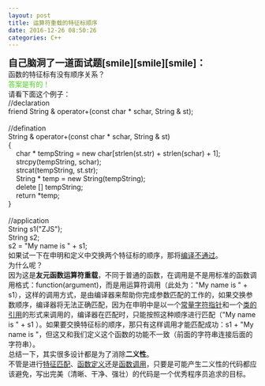```yaml
---
layout: post
title: 运算符重载的特征标顺序
date: 2016-12-26 08:50:26
categories: C++
---
```



<span></span>
<div><span><strong><span style="font-size:19px;">自己脑洞了一道面试题[smile][smile][smile]：</span></strong></span></div>
<div><span>函数的特征标有没有顺序关系？</span></div>
<div><span style="color:#4dce1d;">答案是有的！</span></div>
<div>请看下面这个例子：</div>
<div>
<div>//declaration</div>
<div>friend String &amp; operator+(const char * schar, String &amp; st);</div>
<div><br /></div>
<div>//defination</div>
<div>String &amp; operator+(const char * schar, String &amp; st)</div>
<div>{</div>
<div>    char * tempString = new char[strlen(st.str) + strlen(schar) + 1];</div>
<div>    strcpy(tempString, schar);</div>
<div>    strcat(tempString, st.str);</div>
<div>    String * temp = new String(tempString);</div>
<div>    delete [] tempString;</div>
<div>    return *temp;</div>
<div>}</div>
<div><br /></div>
<div>//application</div>
<div>String s1("ZJS");</div>
<div>String s2;</div>
<div>s2 = "My name is " + s1;</div>
</div>
<div>如果试一下在申明和定义中交换两个特征标的顺序，那将<u>编译不通过</u>。</div>
<div>为什么呢？</div>
<div>因为这是<strong>友元函数运算符重载</strong>，不同于普通的函数，在调用是不是用标准的函数调用格式：function(argument)，而是用运算符调用（此处为："My name is " + s1），这样的调用方式，是由编译器来帮助你完成参数匹配的工作的，如果交换参数顺序，编译器将无法正确匹配，因为在申明中是以一个<u>常量字符指针</u>和一个<u>类的引用</u>的形式来调用的，编译器在匹配时，只能按照这种顺序进行匹配（"My name is " + s1 ）。如果要交换特征标的顺序，那只有这样调用才能匹配成功：s1
 + "My name is "，但这又和我们定义这个函数的功能不一致（前面的字符串连接后面的字符串）。</div>
<div>总结一下，其实很多设计都是为了消除<span><strong>二义性</strong></span>。</div>
<div>不管是进行<u>特征匹配</u>、<u>函数定义</u>还是<u>函数调用</u>，只要是可能产生二义性的代码都应该避免，写出完美（清晰、干净、强壮）的代码是一个优秀程序员追求的目标。</div>
